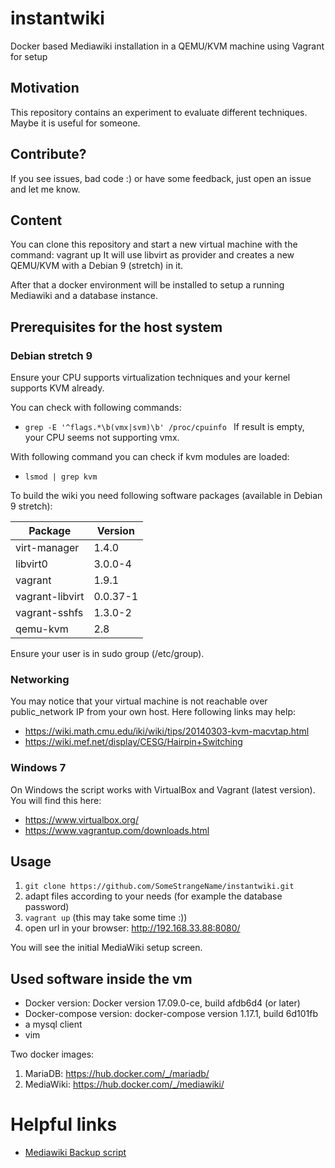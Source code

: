# instantwiki
Docker based Mediawiki installation in a QEMU/KVM machine using Vagrant for setup

## Motivation
This repository contains an experiment to evaluate different techniques. Maybe it is useful for someone.

## Contribute?
If you see issues, bad code :) or have some feedback, just open an issue and let me know.

## Content
You can clone this repository and start a new virtual machine with the command: vagrant up
It will use libvirt as provider and creates a new QEMU/KVM with a Debian 9 (stretch) in it.

After that a docker environment will be installed to setup a running Mediawiki and a database instance.

## Prerequisites for the host system
### Debian stretch 9
Ensure your CPU supports virtualization techniques and your kernel supports KVM already.

You can check with following commands:
 - `grep -E '^flags.*\b(vmx|svm)\b' /proc/cpuinfo `
If result is empty, your CPU seems not supporting vmx.

With following command you can check if kvm modules are loaded:
 - `lsmod | grep kvm`


To build the wiki you need following software packages (available in Debian 9 stretch):

| Package         | Version       |
| --------------- | ------------- |
| virt-manager    | 1.4.0         |
| libvirt0        | 3.0.0-4       |
| vagrant         | 1.9.1         |
| vagrant-libvirt | 0.0.37-1      |
| vagrant-sshfs   | 1.3.0-2       |
| qemu-kvm        | 2.8           |

Ensure your user is in sudo group (/etc/group).

### Networking
You may notice that your virtual machine is not reachable over public_network IP from your own host. Here following links may help:
 - https://wiki.math.cmu.edu/iki/wiki/tips/20140303-kvm-macvtap.html
 - https://wiki.mef.net/display/CESG/Hairpin+Switching

### Windows 7
On Windows the script works with VirtualBox and Vagrant (latest version). You will find this here:
 - https://www.virtualbox.org/
 - https://www.vagrantup.com/downloads.html

## Usage
1. `git clone https://github.com/SomeStrangeName/instantwiki.git`
2. adapt files according to your needs (for example the database password)
3. `vagrant up` (this may take some time :))
4. open url in your browser: http://192.168.33.88:8080/

You will see the initial MediaWiki setup screen.

## Used software inside the vm
 - Docker version: Docker version 17.09.0-ce, build afdb6d4 (or later)
 - Docker-compose version: docker-compose version 1.17.1, build 6d101fb
 - a mysql client
 - vim

Two docker images:
1. MariaDB: https://hub.docker.com/_/mariadb/
2. MediaWiki: https://hub.docker.com/_/mediawiki/

# Helpful links
* [Mediawiki Backup script](https://www.mediawiki.org/wiki/Manual:Backing_up_a_wiki/Duesentrieb%27s_backup_script)
